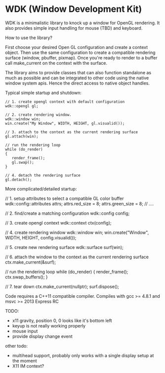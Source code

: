WDK (Window Development Kit)
================================

WDK is a minimalistic library to knock up a window for OpenGL rendering.
It also provides simple input handling for mouse (TBD) and keyboard. 


How to use the library?

First choose your desired Open GL configuration and create a context object. Then use the same
configuration to create a compatible rendering surface (window, pbuffer, pixmap). Once you're 
ready to render to a buffer call make_current on the context with the surface. 

The library aims to provide classes that can also function standalone as much as possible and can be 
integrated to other code using the native window system apis. Hence the direct access to native object
handles. 

Typical simple startup and shutdown:

    // 1. create opengl context with default configuration
    wdk::opengl gl;
    
    // 2. create rendering window.
    wdk::window win;
    win.create("My Window", WIDTH, HEIGHT, gl.visualid());
    
    // 3. attach to the context as the current rendering surface
    gl.attach(win);
    
    // run the rendering loop
    while (do_render)
    {
       render_frame();
       gl.swap();
    }    
    
    // 4. detach the rendering surface
    gl.detach();


More complicated/detailed startup:

   // 1. setup attributes to select a compatible GL color buffer
   wdk::config::attributes attrs;
   attrs.red_size = 8;
   attrs.green_size = 8;
   // ....
   
   // 2. find/create a matching configuration
   wdk::config config;
   
   // 3. create opengl context
   wdk::context ctx(config);
   
   // 4. create rendering window
   wdk::window win;
   win.create("Window", WIDTH, HEIGHT, config.visualid());
   
   // 5. create new rendering surface
   wdk::surface surf(win);
   
   // 6. attach the window to the context as the current rendering surface
   ctx.make_current(&surf);
   
   // run the rendering loop
   while (do_render)
   {
      render_frame();
      ctx.swap_buffers();
   }

   // 7. tear down
   ctx.make_current(nullptr);
   surf.dispose();
   
   


Code requires a C++11 compatible compiler. Compiles with gcc >= 4.8.1 and msvc >= 2013 Express RC


TODO:

- x11 gravity, position 0, 0 looks like it's bottom left
- keyup is not really working properly
- mouse input
- provide display change event 


other todo:
- multihead support, probably only works with a single display setup at the moment
- X11 IM context?


